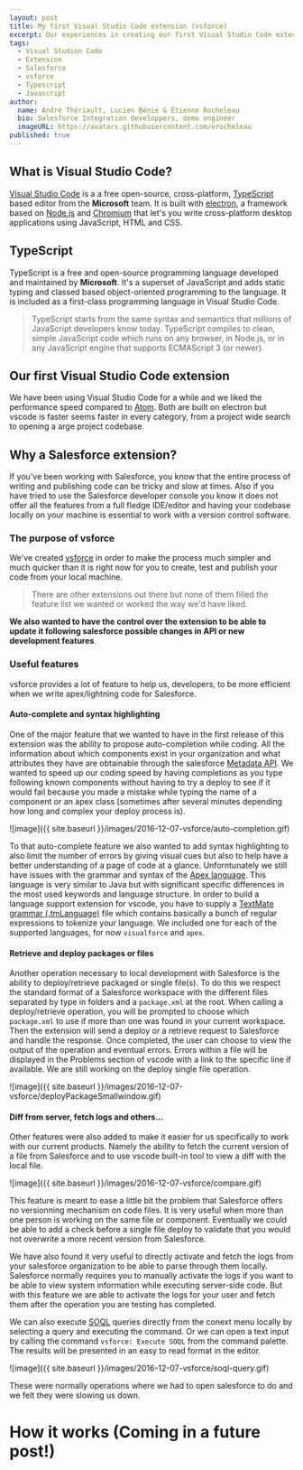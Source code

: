 ```yaml
---
layout: post
title: My first Visual Studio Code extension (vsforce)
excerpt: Our experiences in creating our first Visual Studio Code extension, details about the extension vsforce and what knowledge would have been useful when we started the development.
tags:
  - Visual Studion Code
  - Extension
  - Salesforce
  - vsforce
  - Typescript
  - Javascript
author:
  name: André Thériault, Lucien Bénié & Étienne Rocheleau
  bio: Salesforce Integration developpers, demo engineer
  imageURL: https://avatars.githubusercontent.com/erocheleau
published: true
---
```


## What is Visual Studio Code?
[Visual Studio Code](https://github.com/Microsoft/vscode) is a a free open-source, cross-platform, [TypeScript](https://www.typescriptlang.org/) based editor from the **Microsoft** team. It is built with [electron](https://github.com/electron/electron), a framework based on [Node.js](https://nodejs.org/en/) and [Chromium](http://www.chromium.org/) that let's you write cross-platform desktop applications using JavaScript, HTML and CSS.

## TypeScript
TypeScript is a free and open-source programming language developed and maintained by **Microsoft**. It's a superset of JavaScript and adds static typing and classed based object-oriented programming to the language. It is included as a first-class programming language in Visual Studio Code.

> TypeScript starts from the same syntax and semantics that millions of JavaScript developers know today. TypeScript compiles to clean, simple JavaScript code which runs on any browser, in Node.js, or in any JavaScript engine that supports ECMAScript 3 (or newer).

## Our first Visual Studio Code extension
We have been using Visual Studio Code for a while and we liked the performance speed compared to [Atom](https://atom.io/). Both are built on electron but vscode is faster seems faster in every category, from a project wide search to opening a arge project codebase.

## Why a Salesforce extension?
If you've been working with Salesforce, you know that the entire process of writing and publishing code can be tricky and slow at times. Also if you have tried to use the Salesforce developer console you know it does not offer all the features from a full fledge IDE/editor and having your codebase locally on your machine is essential to work with a version control software.

### The purpose of vsforce
We've created [vsforce](https://github.com/coveo/vsforce) in order to make the process much simpler and much quicker than it is right now for you to create, test and publish your code from your local machine.

>There are other extensions out there but none of them filled the feature list we wanted or worked the way we'd have liked.

**We also wanted to have the control over the extension to be able to update it following salesforce possible changes in API or new development features**.

### Useful features
vsforce provides a lot of feature to help us, developers, to be more efficient when we write apex/lightning code for Salesforce.

#### Auto-complete and syntax highlighting
One of the major feature that we wanted to have in the first release of this extension was the ability to propose auto-completion while coding. All the information about which components exist in your organization and what attributes they have are obtainable through the salesforce [Metadata API](https://developer.salesforce.com/docs/atlas.en-us.api_meta.meta/api_meta/meta_intro.htm). We wanted to speed up our coding speed by having completions as you type following known components without having to try a deploy to see if it would fail because you made a mistake while typing the name of a component or an apex class (sometimes after several minutes depending how long and complex your deploy process is).

![image]({{ site.baseurl }}/images/2016-12-07-vsforce/auto-completion.gif)

To that auto-complete feature we also wanted to add syntax highlighting to also limit the number of errors by giving visual cues but also to help have a better understanding of a page of code at a glance. Unforntunately we still have issues with the grammar and syntax of the [Apex language](https://developer.salesforce.com/docs/atlas.en-us.apexcode.meta/apexcode/apex_intro.htm). This language is very similar to Java but with significant specific differences in the most used keywords and language structure. In order to build a language support extension for vscode, you have to supply a [TextMate grammar (.tmLanguage)](https://code.visualstudio.com/docs/extensions/language-support) file which contains basically a bunch of regular expressions to tokenize your language. We included one for each of the supported languages, for now `visualforce` and `apex`.

#### Retrieve and deploy packages or files

Another operation necessary to local development with Salesforce is the ability to deploy/retrieve packaged or single file(s). To do this we respect the standard format of a Salesforce workspace with the different files separated by type in folders and a `package.xml` at the root. When calling a deploy/retrieve operation, you will be prompted to choose which `package.xml` to use if more than one was found in your current workspace. Then the extension will send a deploy or a retrieve request to Salesforce and handle the response. Once completed, the user can choose to view the output of the operation and eventual errors. Errors within a file will be displayed in the Problems section of vscode with a link to the specific line if available. We are still working on the deploy single file operation.

![image]({{ site.baseurl }}/images/2016-12-07-vsforce/deployPackageSmallwindow.gif)

#### Diff from server, fetch logs and others...
Other features were also added to make it easier for us specifically to work with our current products. Namely the ability to fetch the current version of a file from Salesforce and to use vscode built-in tool to view a diff with the local file.

![image]({{ site.baseurl }}/images/2016-12-07-vsforce/compare.gif)

This feature is meant to ease a little bit the problem that Salesforce offers no versionning mechanism on code files. It is very useful when more than one person is working on the same file or component. Eventually we could be able to add a check before a single file deploy to validate that you would not overwrite a more recent version from Salesforce.

We have also found it very useful to directly activate and fetch the logs from your salesforce organization to be able to parse through them locally. Salesforce normally requires you to manually activate the logs if you want to be able to view system information while executing server-side code. But with this feature we are able to activate the logs for your user and fetch them after the operation you are testing has completed.

We can also execute [SOQL](https://developer.salesforce.com/docs/atlas.en-us.soql_sosl.meta/soql_sosl/sforce_api_calls_soql.htm) queries directly from the conext menu locally by selecting a query and executing the command. Or we can open a text input by calling the command `vsforce: Execute SOQL` from the command palette. The results will be presented in an easy to read format in the editor.

![image]({{ site.baseurl }}/images/2016-12-07-vsforce/soql-query.gif)

These were normally operations where we had to open salesforce to do and we felt they were slowing us down.

# How it works (Coming in a future post!)

